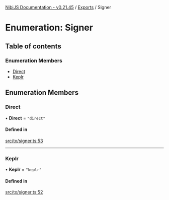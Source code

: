 [NibiJS Documentation - v0.21.45](../intro.md) / [Exports](../modules.md) / Signer

# Enumeration: Signer

## Table of contents

### Enumeration Members

- [Direct](Signer.md#direct)
- [Keplr](Signer.md#keplr)

## Enumeration Members

### Direct

• **Direct** = `"direct"`

#### Defined in

[src/tx/signer.ts:53](https://github.com/NibiruChain/ts-sdk/blob/7891168/packages/nibijs/src/tx/signer.ts#L53)

---

### Keplr

• **Keplr** = `"keplr"`

#### Defined in

[src/tx/signer.ts:52](https://github.com/NibiruChain/ts-sdk/blob/7891168/packages/nibijs/src/tx/signer.ts#L52)
